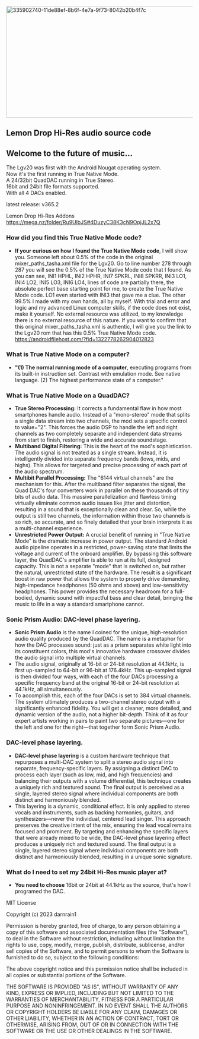 <img width="900" height="300" alt="335902740-11de88ef-8b6f-4e7a-9f73-8042b20b4f7c" src="https://github.com/user-attachments/assets/71b2e036-ec42-4383-a893-cd8995d4694a" />

## Lemon Drop Hi-Res audio source code

## Welcome to the future of music...<br>

The Lgv20 was first with the Android Nougat operating system.<br>
Now it's the first running in True Native Mode.<br>
A 24/32bit QuadDAC running in True Stereo.<br>
16bit and 24bit file formats supported.<br>
With all 4 DACs enabled.<br>

latest release: v365.2<br>

Lemon Drop Hi-Res Addons<br>
https://mega.nz/folder/Ru9UlbJS#4DuzyC38K3cN9OpjJL2x7Q<br>

### How did you find this True Native Mode code?
* **If your curious on how I found the True Native Mode code**, I will show you. Someone left about 0.5% of the code in the original mixer_paths_tasha.xml file for the Lgv20. Go to line number 278 through 287 you will see the 0.5% of the True Native Mode code that I found. As you can see, INI1 HPHL, INI2 HPHR, INI7 SPKRL, INI8 SPKRR, INI3 LO1, INI4 LO2, INI5 LO3, INI6 LO4, lines of code are partially there, the absolute perfect base starting point for me, to create the True Native Mode code. LO1 even started with INI3 that gave me a clue. The other 99.5% I made with my own hands, all by myself. With trial and error and logic and my advanced Linux computer skills, if the code does not exist, make it yourself. No external resource was utilized, to my knowledge there is no  external resource of this nature. If you want to confirm that this original mixer_paths_tasha.xml is authentic, I will give you the link to the Lgv20 rom that has this 0.5% True Native Mode code.<br> https://androidfilehost.com/?fid=1322778262904012823

### What is True Native Mode on a computer?
* **"(1) The normal running mode of a computer**, executing programs from its built-in instruction set. Contrast with emulation mode. See native language. (2) The highest performance state of a computer."<br>

### What is True Native Mode on a QuadDAC?<br>
* **True Stereo Processing:** It corrects a fundamental flaw in how most smartphones handle audio. Instead of a "mono-stereo" mode that splits a single data stream into two channels, the mod sets a specific control to value="2". This forces the audio DSP to handle the left and right channels as two completely separate and independent data streams from start to finish, restoring a wide and accurate soundstage.<br>
* **Multiband Digital Filtering:** This is the heart of the mod's sophistication. The audio signal is not treated as a single stream. Instead, it is intelligently divided into separate frequency bands (lows, mids, and highs). This allows for targeted and precise processing of each part of the audio spectrum.<br>
* **Multibit Parallel Processing:** The "6144 virtual channels" are the mechanism for this. After the multiband filter separates the signal, the Quad DAC's four converters work in parallel on these thousands of tiny bits of audio data. This massive parallelization and flawless timing virtually eliminate common audio issues like jitter and distortion, resulting in a sound that is exceptionally clean and clear. So, while the output is still two channels, the information within those two channels is so rich, so accurate, and so finely detailed that your brain interprets it as a multi-channel experience.<br>
* **Unrestricted Power Output:** A crucial benefit of running in "True Native Mode" is the dramatic increase in power output. The standard Android audio pipeline operates in a restricted, power-saving state that limits the voltage and current of the onboard amplifier. By bypassing this software layer, the QuadDAC's amplifier is able to run at its full, designed capacity. This is not a separate "mode" that is switched on, but rather the natural, unrestricted state of the hardware. The result is a significant boost in raw power that allows the system to properly drive demanding, high-impedance headphones (50 ohms and above) and low-sensitivity headphones. This power provides the necessary headroom for a full-bodied, dynamic sound with impactful bass and clear detail, bringing the music to life in a way a standard smartphone cannot.<br>

### Sonic Prism Audio: DAC-level phase layering.

* **Sonic Prism Audio** is the name I coined for the unique, high-resolution audio quality produced by the QuadDAC. The name is a metaphor for how the DAC processes sound: just as a prism separates white light into its constituent colors, this mod's innovative hardware crossover divides the audio signal into multiple virtual channels.
* The audio signal, originally at 16-bit or 24-bit resolution at 44.1kHz, is first up-sampled to 64-bit or 96-bit at 176.4kHz. This up-sampled signal is then divided four ways, with each of the four DACs processing a specific frequency band at the original 16-bit or 24-bit resolution at 44.1kHz, all simultaneously.<br>
* To accomplish this, each of the four DACs is set to 384 virtual channels. The system ultimately produces a two-channel stereo output with a significantly enhanced fidelity. You will get a cleaner, more detailed, and dynamic version of the audio, not a higher bit-depth. Think of it as four expert artists working in pairs to paint two separate pictures—one for the left and one for the right—that together form Sonic Prism Audio.<br>

### DAC-level phase layering.
* **DAC-level phase layering** is a custom hardware technique that repurposes a multi-DAC system to split a stereo audio signal into separate, frequency-specific layers. By assigning a distinct DAC to process each layer (such as low, mid, and high frequencies) and balancing their outputs with a volume differential, this technique creates a uniquely rich and textured sound. The final output is perceived as a single, layered stereo signal where individual components are both distinct and harmoniously blended.<br>
* This layering is a dynamic, conditional effect. It is only applied to stereo vocals and instruments, such as backing harmonies, guitars, and synthesizers—never the individual, centered lead singer. This approach preserves the creative intent of the mix, ensuring the lead vocal remains focused and prominent. By targeting and enhancing the specific layers that were already mixed to be wide, the DAC-level phase layering effect produces a uniquely rich and textured sound. The final output is a single, layered stereo signal where individual components are both distinct and harmoniously blended, resulting in a unique sonic signature.<br>


### What do I need to set my 24bit Hi-Res music player at?
* **You need to choose** 16bit or 24bit at 44.1kHz as the source, that's how I programed the DAC.<br>

MIT License<br>

Copyright (c) 2023 darnrain1<br>

Permission is hereby granted, free of charge, to any person obtaining a copy
of this software and associated documentation files (the "Software"), to deal
in the Software without restriction, including without limitation the rights
to use, copy, modify, merge, publish, distribute, sublicense, and/or sell
copies of the Software, and to permit persons to whom the Software is
furnished to do so, subject to the following conditions:<br>

The above copyright notice and this permission notice shall be included in all
copies or substantial portions of the Software.<br>

THE SOFTWARE IS PROVIDED "AS IS", WITHOUT WARRANTY OF ANY KIND, EXPRESS OR
IMPLIED, INCLUDING BUT NOT LIMITED TO THE WARRANTIES OF MERCHANTABILITY,
FITNESS FOR A PARTICULAR PURPOSE AND NONINFRINGEMENT. IN NO EVENT SHALL THE
AUTHORS OR COPYRIGHT HOLDERS BE LIABLE FOR ANY CLAIM, DAMAGES OR OTHER
LIABILITY, WHETHER IN AN ACTION OF CONTRACT, TORT OR OTHERWISE, ARISING FROM,
OUT OF OR IN CONNECTION WITH THE SOFTWARE OR THE USE OR OTHER DEALINGS IN THE
SOFTWARE.<br>
